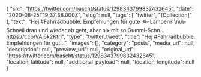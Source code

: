 {
  "src": "https://twitter.com/bascht/status/1298343799832432645",
  "date": "2020-08-25T19:37:38.000Z",
  "slug": null,
  "tags": [
    "twitter",
    "[Collection]"
  ],
  "text": "Hej #Fahrradbubble. Empfehlungen für gute 🚲-Lampen? \n\n- Schnell dran und wieder ab geht, aber nix mit so Gummi-Schn… https://t.co/VAl6k2Kfrl",
  "type": "twitter_tweet",
  "title": "Hej #Fahrradbubble. Empfehlungen für gut…",
  "images": [],
  "category": "posts",
  "media_url": null,
  "description": null,
  "preview_url": null,
  "original_url": "https://twitter.com/bascht/status/1298343799832432645",
  "location_latitude": null,
  "additional_payload": null,
  "location_longitude": null
}